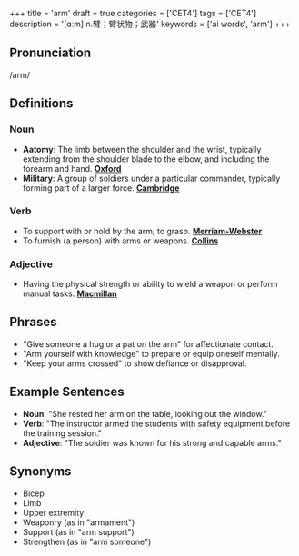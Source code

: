 +++
title = 'arm'
draft = true
categories = ['CET4']
tags = ['CET4']
description = '[ɑːm] n.臂；臂状物；武器'
keywords = ['ai words', 'arm']
+++

## Pronunciation
/arm/

## Definitions
### Noun
- **Aatomy**: The limb between the shoulder and the wrist, typically extending from the shoulder blade to the elbow, and including the forearm and hand. [**Oxford**](https://en.oxforddictionaries.com/definition/arm)
- **Military**: A group of soldiers under a particular commander, typically forming part of a larger force. [**Cambridge**](https://dictionary.cambridge.org/dictionary/english/arm)

### Verb
- To support with or hold by the arm; to grasp. [**Merriam-Webster**](https://www.merriam-webster.com/dictionary/arm)
- To furnish (a person) with arms or weapons. [**Collins**](https://www.collinsdictionary.com/us/dictionary/english/arm)

### Adjective
- Having the physical strength or ability to wield a weapon or perform manual tasks. [**Macmillan**](https://www.macmillandictionary.com/us/dictionary/british/army)

## Phrases
- "Give someone a hug or a pat on the arm" for affectionate contact.
- "Arm yourself with knowledge" to prepare or equip oneself mentally.
- "Keep your arms crossed" to show defiance or disapproval.

## Example Sentences
- **Noun**: "She rested her arm on the table, looking out the window."
- **Verb**: "The instructor armed the students with safety equipment before the training session."
- **Adjective**: "The soldier was known for his strong and capable arms."

## Synonyms
- Bicep
- Limb
- Upper extremity
- Weaponry (as in "armament")
- Support (as in "arm support")
- Strengthen (as in "arm someone")
